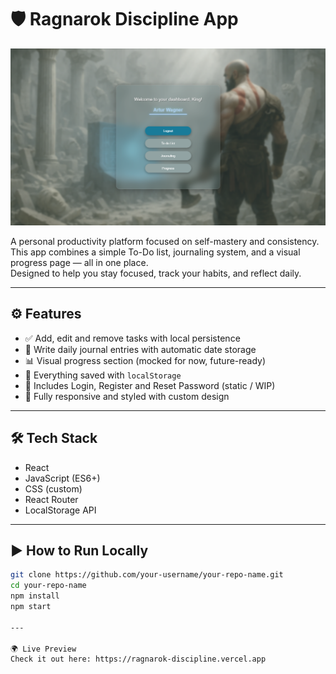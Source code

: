 # 🛡️ Ragnarok Discipline App

![Ragnarok Dashboard Preview](./ragnarok-discipline-app-screenshot.png)

A personal productivity platform focused on self-mastery and consistency.  
This app combines a simple To-Do list, journaling system, and a visual progress page — all in one place.  
Designed to help you stay focused, track your habits, and reflect daily.

---

## ⚙️ Features

- ✅ Add, edit and remove tasks with local persistence  
- 🧠 Write daily journal entries with automatic date storage  
- 📊 Visual progress section (mocked for now, future-ready)  
- 💾 Everything saved with `localStorage`  
- 🔐 Includes Login, Register and Reset Password (static / WIP)  
- 📱 Fully responsive and styled with custom design  

---

## 🛠️ Tech Stack

- React  
- JavaScript (ES6+)  
- CSS (custom)  
- React Router  
- LocalStorage API  

---

## ▶️ How to Run Locally

```bash
git clone https://github.com/your-username/your-repo-name.git
cd your-repo-name
npm install
npm start

---

🌍 Live Preview
Check it out here: https://ragnarok-discipline.vercel.app
